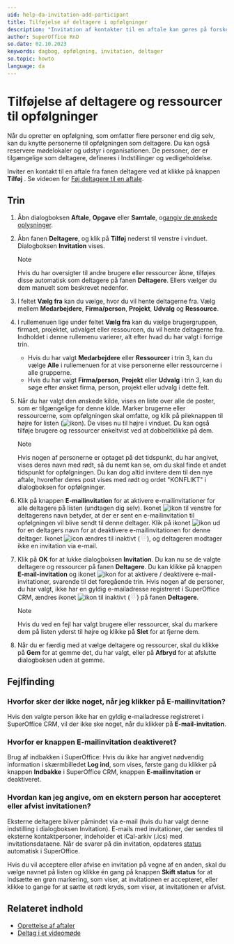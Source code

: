 ```yaml
---
uid: help-da-invitation-add-participant
title: Tilføjelse af deltagere i opfølgninger
description: "Invitation af kontakter til en aftale kan gøres på forskellige måder, afhængigt af om det er en intern eller en ekstern person eller en ressource, såsom et mødelokale eller specielt udstyr. Denne vejledning viser, hvordan du føjer deltagere til en aftale."
author: SuperOffice RnD
so.date: 02.10.2023
keywords: dagbog, opfølgning, invitation, deltager
so.topic: howto
language: da
---
```


# Tilføjelse af deltagere og ressourcer til opfølgninger

Når du opretter en opfølgning, som omfatter flere personer end dig selv, kan du knytte personerne til opfølgningen som deltagere. Du kan også reservere mødelokaler og udstyr i organisationen. De personer, der er tilgængelige som deltagere, defineres i Indstillinger og vedligeholdelse.

Inviter en kontakt til en aftale fra fanen deltagere ved at klikke på knappen **Tilføj** . Se videoen for [Føj deltagere til en aftale][5].

<!--
> [!Video https://community.SuperOffice.com/globalassets/user--admin/learning/user-guide/diary--appointments/add-contact-to-appointment.mp4] -->

## Trin

1. Åbn dialogboksen **Aftale**, **Opgave** eller **Samtale**, og[angiv de ønskede oplysninger][2].

2. Åbn fanen **Deltagere**, og klik på **Tilføj** nederst til venstre i vinduet. Dialogboksen **Invitation** vises.

    > [!NOTE]
    > Hvis du har oversigter til andre brugere eller ressourcer åbne, tilføjes disse automatisk som deltagere på fanen **Deltagere**. Ellers vælger du dem manuelt som beskrevet nedenfor.

3. I feltet **Vælg fra** kan du vælge, hvor du vil hente deltagerne fra. Vælg mellem **Medarbejdere**, **Firma/person**, **Projekt**, **Udvalg** og **Ressource**.

4. I rullemenuen lige under feltet **Vælg fra** kan du vælge brugergruppen, firmaet, projektet, udvalget eller ressourcen, du vil hente deltagerne fra. Indholdet i denne rullemenu varierer, alt efter hvad du har valgt i forrige trin.
    * Hvis du har valgt **Medarbejdere** eller **Ressourcer** i trin 3, kan du vælge **Alle** i rullemenuen for at vise personerne eller ressourcerne i alle grupperne.
    * Hvis du har valgt **Firma/person**, **Projekt** eller **Udvalg** i trin 3, kan du søge efter ønsket firma, person, projekt eller udvalg i dette felt.

5. Når du har valgt den ønskede kilde, vises en liste over alle de poster, som er tilgængelige for denne kilde. Marker brugerne eller ressourcerne, som opfølgningen skal omfatte, og klik på pileknappen til højre for listen (![ikon][img2]). De vises nu til højre i vinduet. Du kan også tilføje brugere og ressourcer enkeltvist ved at dobbeltklikke på dem.

    > [!NOTE]
    > Hvis nogen af personerne er optaget på det tidspunkt, du har angivet, vises deres navn med rødt, så du nemt kan se, om du skal finde et andet tidspunkt for opfølgningen. Du kan dog altid invitere dem til den nye aftale, hvorefter deres post vises med rødt og ordet "KONFLIKT" i dialogboksen for opfølgninger.

6. Klik på knappen **E-mailinvitation** for at aktivere e-mailinvitationer for alle deltagere på listen (undtagen dig selv). Ikonet ![ikon][img1] til venstre for deltagerens navn betyder, at der er sent en e-mailinvitation til opfølgningen vil blive sendt til denne deltager. Klik på ikonet ![ikon][img1] ud for en deltagers navn for at deaktivere e-mailinvitationen for denne deltager. Ikonet ![icon][img1] ændres til inaktivt (![ikon][img3]), og deltageren modtager ikke en invitation via e-mail.

7. Klik på **OK** for at lukke dialogboksen **Invitation**. Du kan nu se de valgte deltagere og ressourcer på fanen **Deltagere**. Du kan klikke på knappen **E-mail-invitation** og ikonet ![ikon][img1] for at aktivere / deaktivere e-mail-invitationer, svarende til det foregående trin.
    Hvis nogen af de personer, du har valgt, ikke har en gyldig e-mailadresse registreret i SuperOffice CRM, ændres ikonet ![ikon][img1] til inaktivt (![ikon][img3]) på fanen **Deltagere**.

    > [!NOTE]
    > Hvis du ved en fejl har valgt brugere eller ressourcer, skal du markere dem på listen yderst til højre og klikke på **Slet** for at fjerne dem.

8. Når du er færdig med at vælge deltagere og ressourcer, skal du klikke på **Gem** for at gemme det, du har valgt, eller på **Afbryd** for at afslutte dialogboksen uden at gemme.

## Fejlfinding

### Hvorfor sker der ikke noget, når jeg klikker på E-mailinvitation?

Hvis den valgte person ikke har en gyldig e-mailadresse registreret i SuperOffice CRM, vil der ikke ske noget, når du klikker på **E-mail-invitation**.

### Hvorfor er knappen E-mailinvitation deaktiveret?

Brug af indbakken i SuperOffice: Hvis du ikke har angivet nødvendig information i skærmbilledet **Log ind**, som vises, første gang du klikker på knappen **Indbakke** i SuperOffice CRM, knappen **E-mailinvitation** er deaktiveret.

### Hvordan kan jeg angive, om en ekstern person har accepteret eller afvist invitationen?

Eksterne deltagere bliver påmindet via e-mail (hvis du har valgt denne indstilling i dialogboksen Invitation). E-mails med invitationer, der sendes til eksterne kontaktpersoner, indeholder et iCal-arkiv (.ics) med invitationsdataene. Når de svarer på din invitation, opdateres [status][1] automatisk i SuperOffice.

Hvis du vil acceptere eller afvise en invitation på vegne af en anden, skal du vælge navnet på listen og klikke én gang på knappen **Skift status** for at indsætte en grøn markering, som viser, at invitationen er accepteret, eller klikke to gange for at sætte et rødt kryds, som viser, at invitationen er afvist.

## Relateret indhold

* [Oprettelse af aftaler][3]
* [Deltag i et videomøde][4]

<!-- Referenced links -->
[1]: index.md#status
[2]: ../screen/dialog-for-followups.md
[3]: ../create-appointment.md
[4]: ../video-meetings.md
[5]: https://community.superoffice.com/globalassets/user--admin/learning/user-guide/diary--appointments/add-contact-to-appointment.mp4

<!-- Referenced images -->
[img1]: ../../../../../common/icons/pref-email.png
[img2]: ../../../../media/icons/arrow-right.png
[img3]: ../../../../media/icons/email-inactive.png
